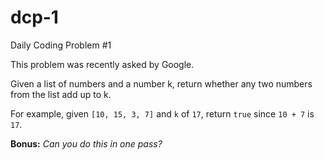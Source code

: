 # dcp-1
Daily Coding Problem #1

This problem was recently asked by Google.

Given a list of numbers and a number k, return whether any two numbers from the list add up to k.

For example, given `[10, 15, 3, 7]` and `k` of `17`, return `true` since `10 + 7` is `17`.

**Bonus:** *Can you do this in one pass?*
